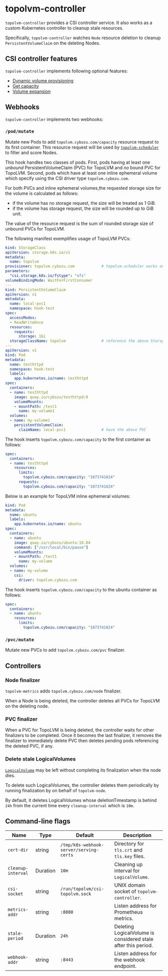 topolvm-controller
==================

`topolvm-controller` provides a CSI controller service.  It also works as
a custom Kubernetes controller to cleanup stale resources.

Specifically, `topolvm-controller` watches `Node` resource deletion to
cleanup `PersistentVolumeClaim` on the deleting Nodes.

CSI controller features
-----------------------

`topolvm-controller` implements following optional features:

- [Dynamic volume provisioning](https://github.com/container-storage-interface/spec/blob/v1.1.0/spec.md#createvolume)
- [Get capacity](https://github.com/container-storage-interface/spec/blob/v1.1.0/spec.md#getcapacity)
- [Volume expansion](https://github.com/container-storage-interface/spec/blob/v1.1.0/spec.md#controllerexpandvolume)

Webhooks
--------

`topolvm-controller` implements two webhooks:

### `/pod/mutate`

Mutate new Pods to add `topolvm.cybozu.com/capacity` resource request to
its first container.  This resource request will be used by
[`topolvm-scheduler`](./topolvm-scheduler.md) to filter and score Nodes.

This hook handles two classes of pods. First, pods having at least one _unbound_
PersistentVolumeClaim (PVC) for TopoLVM and _no_ bound PVC for TopoLVM. Second,
pods which have at least one inline ephemeral volume which specify using the CSI driver
type `topolvm.cybozu.com`.

For both PVCs and inline ephemeral volumes,the requested storage size for the
volume is calculated as follows:
- if the volume has no storage request, the size will be treated as 1 GiB.
- if the volume has storage request, the size will be rounded up to GiB unit.

The value of the resource request is the sum of rounded storage size
of unbound PVCs for TopoLVM.

The following manifest exemplifies usage of TopoLVM PVCs:

```yaml
kind: StorageClass
apiVersion: storage.k8s.io/v1
metadata:
  name: topolvm
provisioner: topolvm.cybozu.com            # topolvm-scheduler works only for StorageClass with this provisioner.
parameters:
  "csi.storage.k8s.io/fstype": "xfs"
volumeBindingMode: WaitForFirstConsumer
---
kind: PersistentVolumeClaim
apiVersion: v1
metadata:
  name: local-pvc1
  namespace: hook-test
spec:
  accessModes:
  - ReadWriteOnce
  resources:
    requests:
      storage: 1Gi
  storageClassName: topolvm                # reference the above StorageClass
---
apiVersion: v1
kind: Pod
metadata:
  name: testhttpd
  namespace: hook-test
  labels:
    app.kubernetes.io/name: testhttpd
spec:
  containers:
  - name: testhttpd
    image: quay.io/cybozu/testhttpd:0
    volumeMounts:
    - mountPath: /test1
      name: my-volume1
  volumes:
  - name: my-volume1
    persistentVolumeClaim:
      claimName: local-pvc1                # have the above PVC
```

The hook inserts `topolvm.cybozu.com/capacity` to the first container as follows:

```yaml
spec:
  containers:
  - name: testhttpd
    resources:
      limits:
        topolvm.cybozu.com/capacity: "1073741824"
      requests:
        topolvm.cybozu.com/capacity: "1073741824"
```

Below is an example for TopoLVM inline ephemeral volumes:
```yaml
kind: Pod
metadata:
  name: ubuntu
  labels:
    app.kubernetes.io/name: ubuntu
spec:
  containers:
  - name: ubuntu
    image: quay.io/cybozu/ubuntu:18.04
    command: ["/usr/local/bin/pause"]
    volumeMounts:
    - mountPath: /test1
      name: my-volume
  volumes:
  - name: my-volume
    csi:
      driver: topolvm.cybozu.com
```

The hook inserts `topolvm.cybozu.com/capacity` to the ubuntu container as follows:

```yaml
spec:
  containers:
  - name: ubuntu
    resources:
      limits:
        topolvm.cybozu.com/capacity: "1073741824"
```

### `/pvc/mutate`

Mutate new PVCs to add `topolvm.cybozu.com/pvc` finalizer.

Controllers
-----------

### Node finalizer

`topolvm-metrics` adds `topolvm.cybozu.com/node` finalizer.

When a Node is being deleted, the controller deletes all PVCs for TopoLVM
on the deleting node.

### PVC finalizer

When a PVC for TopoLVM is being deleted, the controller waits for other
finalizers to be completed.  Once it becomes the last finalizer, it removes
the finalizer to immediately delete PVC then deletes pending pods referencing
the deleted PVC, if any.

### Delete stale LogicalVolumes

[`LogicalVolume`](./crd-logical-volume.md) may be left without completing
its finalization when the node dies.

To delete such LogicalVolumes, the controller deletes them periodically by
running finalization by on behalf of `topolvm-node`.

By default, it deletes LogicalVolumes whose deletionTimestamp is behind `24h`
from the current time every `cleanup-interval` which is `10m`.

Command-line flags
------------------

| Name               | Type     | Default                                 | Description                                                   |
| ------------------ | -------- | --------------------------------------- | ------------------------------------------------------------- |
| `cert-dir`         | string   | `/tmp/k8s-webhook-server/serving-certs` | Directory for `tls.crt` and `tls.key` files.                  |
| `cleanup-interval` | Duration | `10m`                                   | Cleaning up interval for `LogicalVolume`.                     |
| `csi-socket`       | string   | `/run/topolvm/csi-topolvm.sock`         | UNIX domain socket of `topolvm-controller`.                   |
| `metrics-addr`     | string   | `:8080`                                 | Listen address for Prometheus metrics.                        |
| `stale-period`     | Duration | `24h`                                   | Deleting LogicalVolume is considered stale after this period. |
| `webhook-addr`     | string   | `:8443`                                 | Listen address for the webhook endpoint.                      |

